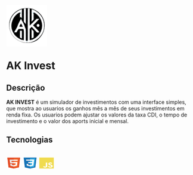<h1 aling="center">
<img src="imagens/AK-invest-logo.png">
<p>AK Invest</p>
</h1>

## Descrição

<strong>AK INVEST</strong> é um simulador de investimentos com uma  interface simples,  que mostra ao usuarios os ganhos mês a mês de seus investimentos em renda fixa. Os usuarios podem ajustar os valores da taxa CDI, o tempo de investimento e o valor dos aports inicial e mensal.

## Tecnologias
<div style="display: inline_block"><br>
   <img align="center" alt="Akin-HTML" height="30" width="40" src="https://raw.githubusercontent.com/devicons/devicon/master/icons/html5/html5-original.svg">
  <img align="center" alt="Akin-CSS" height="30" width="40" src="https://raw.githubusercontent.com/devicons/devicon/master/icons/css3/css3-original.svg">
  <img align="center" alt="Akin-Js" height="30" width="40" src="https://raw.githubusercontent.com/devicons/devicon/master/icons/javascript/javascript-plain.svg">
 
</div>

